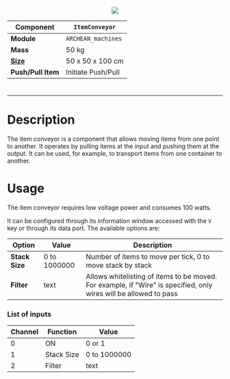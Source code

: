 <p align="center">
  <img src="ItemConveyor.png" />
</p>

|Component|`ItemConveyor`|
|---|---|
|**Module**|`ARCHEAN_machines`|
|**Mass**|50 kg|
|[**Size**](# "Based on the component's occupancy in a fixed 25cm grid.")|50 x 50 x 100 cm|
|**Push/Pull Item**|Initiate Push/Pull|
#
---

# Description
The item conveyor is a component that allows moving items from one point to another. It operates by pulling items at the input and pushing them at the output. It can be used, for example, to transport items from one container to another.

# Usage
The item conveyor requires low voltage power and consumes 100 watts.

It can be configured through its information window accessed with the `V` key or through its data port.
The available options are:

|Option|Value|Description|
|---|---|---|
|**Stack Size**|0 to 1000000|Number of items to move per tick, 0 to move stack by stack|
|**Filter**|text|Allows whitelisting of items to be moved. For example, if "Wire" is specified, only wires will be allowed to pass|

### List of inputs
|Channel|Function|Value|
|---|---|---|
|0|ON|0 or 1|
|1|Stack Size|0 to 1000000|
|2|Filter|text|